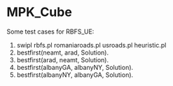 # MPK_Cube

Some test cases for RBFS_UE:
1) swipl rbfs.pl romaniaroads.pl usroads.pl heuristic.pl
2) bestfirst(neamt, arad, Solution).
3) bestfirst(arad, neamt, Solution).
4) bestfirst(albanyGA, albanyNY, Solution). 
5) bestfirst(albanyNY, albanyGA, Solution). 